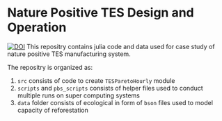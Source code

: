 # Nature Positive TES Design and Operation
[![DOI](https://zenodo.org/badge/397007695.svg)](https://zenodo.org/badge/latestdoi/397007695)
This repositry contains julia code and data used for case study of nature
positive TES manufacturing system.

The repositry is organized as:
1. `src` consists of code to create `TESParetoHourly` module
2. `scripts` and `pbs_scripts` consists of helper files used to conduct multiple
   runs on super computing systems
3. `data` folder consists of ecological in form of `bson` files used to model
   capacity of reforestation

